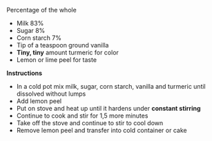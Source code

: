 
Percentage of the whole
- Milk 83%
- Sugar 8%
- Corn starch 7%
- Tip of a teaspoon ground vanilla
- **Tiny, tiny** amount turmeric for color
- Lemon or lime peel for taste

**Instructions**
- In a cold pot mix milk, sugar, corn starch, vanilla and turmeric until dissolved without lumps
- Add lemon peel
- Put on stove and heat up until it hardens under **constant stirring**
- Continue to cook and stir for 1,5 more minutes
- Take off the stove and continue to stir to cool down
- Remove lemon peel and transfer into cold container or cake